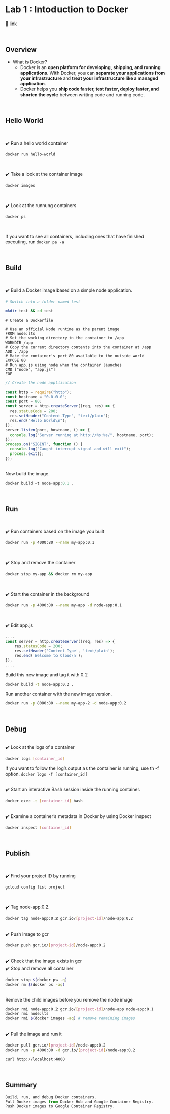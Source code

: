 # Lab 1 : Intoduction to Docker

📒 [link](https://www.cloudskillsboost.google/focuses/1029?parent=catalog)

<br/>

## **Overview**

- What is Docker?
  - Docker is an **open platform for developing, shipping, and running applications**.
    With Docker, you can **separate your applications from your infrastructure**
    and **treat your infrastructure like a managed application**.
  - Docker helps you **ship code faster, test faster, deploy faster,
    and shorten the cycle** between writing code and running code.

<br/>

## **Hello World**

<br/>

✔️ Run a hello world container

```bash
docker run hello-world
```

<br/>

✔️ Take a look at the container image

```bash
docker images
```

<br/>

✔️ Look at the runnung containers

```bash
docker ps
```

<br/>

If you want to see all containers, including ones that have finished executing, run `docker pa -a`

<br/>

## **Build**

<br/>

✔️ Build a Docker image based on a simple node application.

```bash
# Switch into a folder named test

mkdir test && cd test
```

```docker
# Create a Dockerfile

# Use an official Node runtime as the parent image
FROM node:lts
# Set the working directory in the container to /app
WORKDIR /app
# Copy the current directory contents into the container at /app
ADD . /app
# Make the container's port 80 available to the outside world
EXPOSE 80
# Run app.js using node when the container launches
CMD ["node", "app.js"]
EOF
```

```jsx
// Create the node appllication

const http = require("http");
const hostname = "0.0.0.0";
const port = 80;
const server = http.createServer((req, res) => {
  res.statusCode = 200;
  res.setHeader("Content-Type", "text/plain");
  res.end("Hello World\n");
});
server.listen(port, hostname, () => {
  console.log("Server running at http://%s:%s/", hostname, port);
});
process.on("SIGINT", function () {
  console.log("Caught interrupt signal and will exit");
  process.exit();
});
```

<br/>
Now build the image.

```jsx
docker build =t node-app:0.1 .
```

<br/>

## **Run**

<br/>

✔️ Run containers based on the image you built

```bash
docker run -p 4000:80 --name my-app:0.1
```

<br/>

✔️ Stop and remove the container

```bash
docker stop my-app && docker rm my-app
```

<br/>

✔️ Start the container in the background

```bash
docker run -p 4000:80 --name my-app -d node-app:0.1
```

<br/>

✔️ Edit app.js

```jsx
....
const server = http.createServer((req, res) => {
    res.statusCode = 200;
    res.setHeader('Content-Type', 'text/plain');
    res.end('Welcome to Cloud\n');
});
....
```

Build this new image and tag it with 0.2

```bash
docker build -t node-app:0.2 .
```

Run another container with the new image version.

```bash
docker run -p 8080:80 --name my-app-2 -d node-app:0.2
```

<br/>

## **Debug**

<br/>
✔️ Look at the logs of a container

```bash
docker logs [container_id]
```

If you want to follow the log’s output as the container is running, use th -f option. `docker logs -f [container_id]`

<br/>
✔️ Start an interactive Bash session inside the running container.

```bash
docker exec -t [container_id] bash
```

<br/>
✔️ Examine a container’s metadata in Docker by using Docker inspect

```bash
docker inspect [container_id]
```

<br/>

## **Publish**

<br/>

✔️ Find your project ID by running

```bash
gcloud config list project
```

<br/>

✔️ Tag node-app:0.2.

```bash
docker tag node-app:0.2 gcr.io/[project-id]/node-app:0.2
```

<br/>
✔️ Push image to gcr

```bash
docker push gcr.io/[project-id]/node-app:0.2
```

<br/>
✔️ Check that the image exists in gcr

<br/>
✔️ Stop and remove all container

```bash
docker stop $(docker ps -q)
docker rm $(docker ps -aq)
```

<br/>
Remove the child images before you remove the node image

```bash
docker rmi node-app:0.2 gcr.io/[project-id]/node-app node-app:0.1
docker rmi node:lts
docker rmi $(docker images -aq) # remove remaining images
```

<br/>
✔️ Pull the image and run it

```bash
docker pull gcr.io/[project-id]/node-app:0.2
docker run -p 4000:80 -d gcr.io/[project-id]/node-app:0.2

curl http://localhost:4000
```

<br/>

## Summary

```jsx
Build, run, and debug Docker containers.
Pull Docker images from Docker Hub and Google Container Registry.
Push Docker images to Google Container Registry.
```
